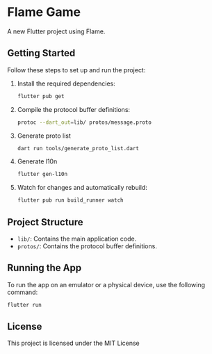# Flame Game

A new Flutter project using Flame.

## Getting Started

Follow these steps to set up and run the project:

1. Install the required dependencies:

    ```bash
    flutter pub get
    ```

2. Compile the protocol buffer definitions:

    ```bash
    protoc --dart_out=lib/ protos/message.proto
    ```

3. Generate proto list

     ```bash
    dart run tools/generate_proto_list.dart
    ```

4. Generate l10n

     ```bash
    flutter gen-l10n
    ```

5. Watch for changes and automatically rebuild:

    ```bash
    flutter pub run build_runner watch
    ```

## Project Structure

- `lib/`: Contains the main application code.
- `protos/`: Contains the protocol buffer definitions.

## Running the App

To run the app on an emulator or a physical device, use the following command:

```bash
flutter run
```

## License

This project is licensed under the MIT License
